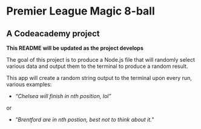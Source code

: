 # Premier League Magic 8-ball 

## A Codeacademy project

**This README will be updated as the project develops**

The goal of this project is to produce a Node.js file that will randomly select various data and output them to the terminal to produce a random result. 

This app will create a random string output to the terminal upon every run, various examples: 

- *“Chelsea will finish in nth position, lol”*

or

- *"Brentford are in nth postion, best not to think about it."*



